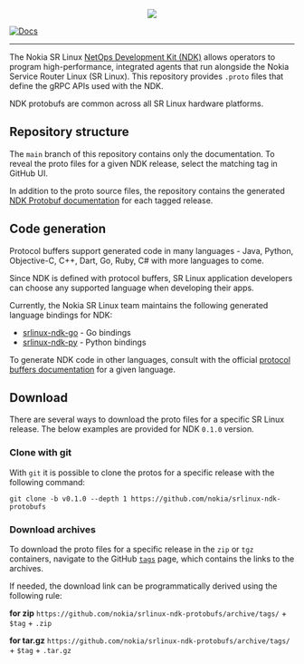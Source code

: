 <p align=center><a href="https://learn.srlinux.dev"><img src=https://gitlab.com/rdodin/pics/-/wikis/uploads/00f61ff15f4f165c89174c46a5201820/srl-ndk-proto.svg?sanitize=true/></a></p>

[![Docs](https://img.shields.io/badge/Docs-learn.srlinux.dev-blue?style=flat-square&color=00c9ff&labelColor=bec8d2)](https://learn.srlinux.dev/ndk/)

---

The Nokia SR Linux [NetOps Development Kit (NDK)](https://learn.srlinux.dev/ndk/) allows operators to program high-performance, integrated agents that run alongside the Nokia Service Router Linux (SR Linux). This repository provides `.proto` files that define the gRPC APIs used with the NDK.

NDK protobufs are common across all SR Linux hardware platforms.

## Repository structure

The `main` branch of this repository contains only the documentation. To reveal the proto files for a given NDK release, select the matching tag in GitHub UI.

In addition to the proto source files, the repository contains the generated [NDK Protobuf documentation](https://rawcdn.githack.com/nokia/srlinux-ndk-protobufs/v0.2.0/doc/index.html) for each tagged release.

## Code generation

Protocol buffers support generated code in many languages - Java, Python, Objective-C, C++, Dart, Go, Ruby, C# with more languages to come.

Since NDK is defined with protocol buffers, SR Linux application developers can choose any supported language when developing their apps.

Currently, the Nokia SR Linux team maintains the following generated language bindings for NDK:

- [srlinux-ndk-go](https://github.com/nokia/srlinux-ndk-go) - Go bindings
- [srlinux-ndk-py](https://github.com/nokia/srlinux-ndk-py) - Python bindings

To generate NDK code in other languages, consult with the official [protocol buffers documentation](https://developers.google.com/protocol-buffers/docs/tutorials) for a given language.

## Download

There are several ways to download the proto files for a specific SR Linux release. The below examples are provided for NDK `0.1.0` version.

### Clone with git

With `git` it is possible to clone the protos for a specific release with the following command:

```
git clone -b v0.1.0 --depth 1 https://github.com/nokia/srlinux-ndk-protobufs
```

### Download archives

To download the proto files for a specific release in the `zip` or `tgz` containers, navigate to the GitHub [`tags`](https://github.com/nokia/srlinux-ndk-protobufs/tags) page, which contains the links to the archives.

If needed, the download link can be programmatically derived using the following rule:

**for zip**
`https://github.com/nokia/srlinux-ndk-protobufs/archive/tags/` + `$tag` + `.zip`

**for tar.gz**
`https://github.com/nokia/srlinux-ndk-protobufs/archive/tags/` + `$tag` + `.tar.gz`
